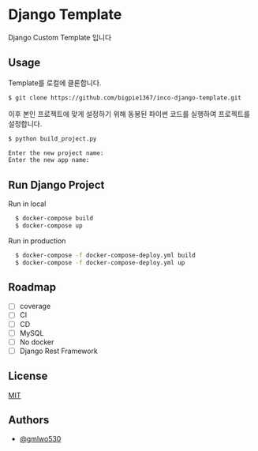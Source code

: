 # Django Template

Django Custom Template 입니다

## Usage

Template를 로컬에 클론합니다.

```bash
$ git clone https://github.com/bigpie1367/inco-django-template.git
```

이후 본인 프로젝트에 맞게 설정하기 위해 동봉된 파이썬 코드를 실행하여 프로젝트를 설정합니다.

```python
$ python build_project.py

Enter the new project name:
Enter the new app name:
```

## Run Django Project

Run in local

```bash
  $ docker-compose build
  $ docker-compose up
```

Run in production

```bash
  $ docker-compose -f docker-compose-deploy.yml build
  $ docker-compose -f docker-compose-deploy.yml up
```

## Roadmap

- [ ] coverage
- [ ] CI
- [ ] CD
- [ ] MySQL
- [ ] No docker
- [ ] Django Rest Framework

## License

[MIT](https://choosealicense.com/licenses/mit/)

## Authors

- [@gmlwo530](https://github.com/gmlwo530)
